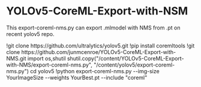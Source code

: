 # YOLOv5-CoreML-Export-with-NSM


This export-coreml-nms.py can export .mlmodel with NMS from .pt on recent yolov5 repo.

<Usage on GoogleColab>
!git clone https://github.com/ultralytics/yolov5.git
!pip install coremltools
!git clone https://github.com/junmcenroe/YOLOv5-CoreML-Export-with-NMS.git
import os,shutil
shutil.copy("/content/YOLOv5-CoreML-Export-with-NMS/export-coreml-nms.py", "/content/yolov5/export-coreml-nms.py")
cd yolov5
!python export-coreml-nms.py --img-size YourImageSize --weights YourBest.pt --include "coreml"
